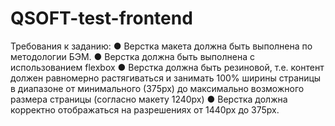 # QSOFT-test-frontend
Требования к заданию:
● Верстка макета должна быть выполнена по методологии БЭМ.
● Верстка должна быть выполнена с использованием flexbox
● Верстка должна быть резиновой, т.е. контент должен
равномерно растягиваться и занимать 100% ширины страницы
в диапазоне от минимального (375px) до максимально
возможного размера страницы (согласно макету 1240px)
● Верстка должна корректно отображаться на разрешениях от
1440px до 375px.
